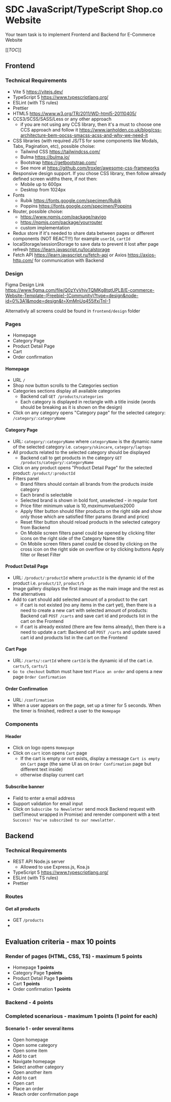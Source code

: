 # SDC JavaScript/TypeScript Shop.co Website

Your team task is to implement Frontend and Backend for E-Commerce Website

[[_TOC_]]

## Frontend

### Technical Requirements

- Vite 5 https://vitejs.dev/
- TypeScript 5 https://www.typescriptlang.org/
- ESLint (with TS rules)
- Prettier
- HTML5 https://www.w3.org/TR/2011/WD-html5-20110405/
- CCS3/SCSS/SASS/Less or any other approach
  - if you are not using any CCS library, then it's a must to choose one CCS approach and follow it https://www.ianholden.co.uk/blog/css-architecture-bem-oocss-smacss-acss-and-why-we-need-it
- CSS libraries (with required JS/TS for some components like Modals, Tabs, Pagination, etc), possible choise:
  - Tailwind CSS https://tailwindcss.com/
  - Bulma https://bulma.io/
  - Bootstrap https://getbootstrap.com/
  - See more at https://github.com/troxler/awesome-css-frameworks
- Responsive design support. If you chose CSS library, then follow already defined screen widths there, if not then:
  - Mobile up to 600px
  - Desktop from 1024px
- Fonts
  - Rubik https://fonts.google.com/specimen/Rubik
  - Poppins https://fonts.google.com/specimen/Poppins
- Router, possible choise:
  - https://www.npmjs.com/package/navigo
  - https://npmjs.com/package/yourrouter
  - custom implementation
- Redux store if it's needed to share data between pages or different components (NOT REACT!!!) for example `userId`, `cartId`
- localStorage/sessionStorage to save data to prevent it lost after page refresh https://learn.javascript.ru/localstorage
- Fetch API https://learn.javascript.ru/fetch-api or Axios https://axios-http.com/ for communication with Backend

### Design

Figma Design Link https://www.figma.com/file/Q0zYyVhjvTQMKg8tqtUPLB/E-commerce-Website-Template-(Freebie)-(Community)?type=design&node-id=0%3A1&mode=design&t=XmMnUq455lfxiTnI-1

Alternativly all screens could be found in `frontend/design` folder

### Pages

- Homepage
- Category Page
- Product Detail Page
- Cart
- Order confirmation

#### Homepage

- URL `/`
- Shop now button scrolls to the Categories section
- Categories sections display all available categories
  - Backend call `GET /products/categories`
  - Each category is displayed in rectangle with a title inside (words should be breaking as it is shown on the design)
- Click on any category opens "Category page" for the selected category: `/category/:categoryName`

#### Category Page

- URL: `category/:categoryName` where `categoryName` is the dynamic name of the selected category i.e. `category/skincare`, `category/laptops`
- All products related to the selected category should be displayed
  - Backend call to get products in the category `GET /products/category/:categoryName`
- Click on any product opens "Product Detail Page" for the selected product: `/product/:productId`
- Filters panel
  - Brand filters should contain all brands from the products inside category
  - Each brand is selectable
  - Selected brand is shown in bold font, unselected - in regular font
  - Price filter minimum value is 10$, maximum value is 2000$
  - Apply filter button should filter products on the right side and show only those which are satisfied filter params (brand and price)
  - Reset filter button should reload products in the selected category from Backend
  - On Mobile screen filters panel could be opened by clicking filter icons on the right side of the Category Name title
  - On Mobile screen filters panel could be closed by clicking on the cross icon on the right side on overflow or by clicking buttons Apply filter or Reset Filter

#### Product Detail Page

- URL: `/product/:productId` where `productId` is the dynamic id of the product i.e. `product/17`, `product/5`
- Image gallery displays the first image as the main image and the rest as the alternatives
- Add to cart should add selected amount of a product to the cart
  - if cart is not existed (no any items in the cart yet), then there is a need to create a new cart with selected amount of products: Backend call `POST /carts` and save cart id and products list in the cart on the Frontend
  - if cart is already existed (there are few items already),
    then there is a need to update a cart: Backend call `POST /carts` and update saved cart id and products list in the cart on the Frontend

#### Cart Page

- URL: `/carts/:cartId` where `cartId` is the dynamic id of the cart i.e. `carts/5`, `carts/1`
- `Go to checkout` button must have text `Place an order` and opens a new page `Order Confirmation`

#### Order Confirmation

- URL: `/confirmation`
- When a user appears on the page, set up a timer for 5 seconds. When the timer is finished, redirect a user to the `Homepage`

### Components

#### Header

- Click on logo opens `Homepage`
- Click on `cart` icon opens `Cart` page
  - If the cart is empty or not exists, display a message `Cart is empty` on `Cart` page (the same UI as on `Order Confirmation` page but different text inside)
  - otherwise display current cart

#### Subscribe banner

- Field to enter a email address
- Support validation for email input
- Click on `Subscribe to Newsletter` send mock Backend request with (setTimeout wrapped in Promise) and rerender component with a text `Success! You've subscribed to our newslatter.`

## Backend

### Technical Requirements

- REST API Node.js server
    - Allowed to use Express.js, Koa.js
- TypeScript 5 https://www.typescriptlang.org/
- ESLint (with TS rules)
- Prettier

### Routes

#### Get all products 

- GET `/products`
- 

## Evaluation criteria - max 10 points

### Render of pages (HTML, CSS, TS) - maximum 5 points

- Homepage <b>1 points</b>
- Category Page <b>1 points</b>
- Product Detail Page <b>1 points</b>
- Cart <b>1 points</b>
- Order confirmation <b>1 points</b>

### Backend - 4 points

### Completed scenarious - maximum 1 points (1 point for each)

#### Scenario 1 - order several items

- Open homepage
- Open some category
- Open some item
- Add to cart
- Navigate homepage
- Select another category
- Open another item
- Add to cart
- Open cart
- Place an order
- Reach order confirmation page
